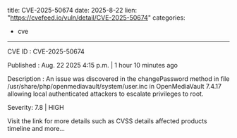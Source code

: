  
title: CVE-2025-50674
date: 2025-8-22
lien: "https://cvefeed.io/vuln/detail/CVE-2025-50674"
categories:
  - cve
---

CVE ID : CVE-2025-50674

Published :  Aug. 22
2025
4:15 p.m. | 1 hour
10 minutes ago

Description : An issue was discovered in the changePassword method in file /usr/share/php/openmediavault/system/user.inc in OpenMediaVault 7.4.17 allowing local authenticated attackers to escalate privileges to root.

Severity: 7.8 | HIGH

Visit the link for more details
such as CVSS details
affected products
timeline
and more...
